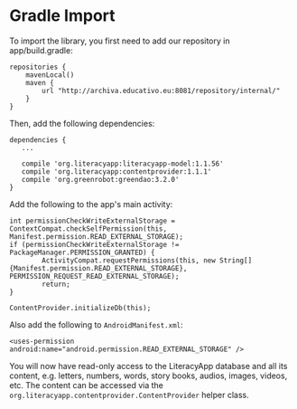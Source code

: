 # Gradle Import

To import the library, you first need to add our repository in app/build.gradle:

```
repositories {
    mavenLocal()
    maven {
        url "http://archiva.educativo.eu:8081/repository/internal/"
    }
}
```

Then, add the following dependencies:

```
dependencies {
   ...

   compile 'org.literacyapp:literacyapp-model:1.1.56'
   compile 'org.literacyapp:contentprovider:1.1.1'
   compile 'org.greenrobot:greendao:3.2.0'
}
```

Add the following to the app's main activity:

```
int permissionCheckWriteExternalStorage = ContextCompat.checkSelfPermission(this, Manifest.permission.READ_EXTERNAL_STORAGE);
if (permissionCheckWriteExternalStorage != PackageManager.PERMISSION_GRANTED) {
        ActivityCompat.requestPermissions(this, new String[]{Manifest.permission.READ_EXTERNAL_STORAGE}, PERMISSION_REQUEST_READ_EXTERNAL_STORAGE);
        return;
}
        
ContentProvider.initializeDb(this);
```

Also add the following to `AndroidManifest.xml`:

```
<uses-permission android:name="android.permission.READ_EXTERNAL_STORAGE" />
```

You will now have read-only access to the LiteracyApp database and all its content, e.g. letters, numbers, words, story books, audios, images, videos, etc. The content can be accessed via the `org.literacyapp.contentprovider.ContentProvider` helper class.
